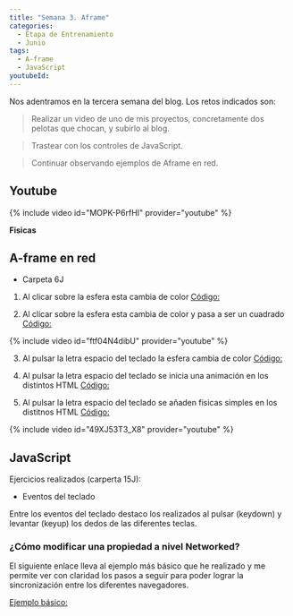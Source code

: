 ```yaml
---
title: "Semana 3. Aframe"
categories:
  - Etapa de Entrenamiento
  - Junio
tags:
  - A-frame
  - JavaScript
youtubeId: 
---
```



Nos adentramos en la tercera semana del blog. Los retos indicados son:

> Realizar un video de uno de mis proyectos, concretamente dos pelotas que chocan, y subirlo al blog.

> Trastear con los controles de JavaScript.

> Continuar observando ejemplos de Aframe en red. 

## **Youtube**

{% include video id="MOPK-P6rfHI" provider="youtube" %}


**Fisicas**


## **A-frame en red**

* Carpeta 6J

1. Al clicar sobre la esfera esta cambia de color
[Código: ](https://github.com/RoboticsLabURJC/2022-tfg-ana-villanueva/blob/main/otros/6J/naf-tutorial/examples/my-example5.html)

2. Al clicar sobre la esfera esta cambia de color y pasa a ser un cuadrado
[Código: ](https://github.com/RoboticsLabURJC/2022-tfg-ana-villanueva/blob/main/otros/6J/naf-tutorial/examples/my-example4.html)

{% include video id="ftf04N4dibU" provider="youtube" %}

3. Al pulsar la letra espacio del teclado la esfera cambia de color 
[Código: ](https://github.com/RoboticsLabURJC/2022-tfg-ana-villanueva/blob/main/otros/6J/naf-tutorial/examples/my-example6.html)

4. Al pulsar la letra espacio del teclado se inicia una animación en los distintos HTML
[Código: ](https://github.com/RoboticsLabURJC/2022-tfg-ana-villanueva/blob/main/otros/6J/naf-tutorial/examples/my-example7.html)

5. Al pulsar la letra espacio del teclado se añaden fisicas simples en los distitnos HTML
[Código: ](https://github.com/RoboticsLabURJC/2022-tfg-ana-villanueva/blob/main/otros/6J/naf-tutorial/examples/e3.html)

{% include video id="49XJ53T3_X8" provider="youtube" %}


## **JavaScript** 


Ejercicios realizados (carperta 15J):

* Eventos del teclado

Entre los eventos del teclado destaco los realizados al pulsar (keydown) y levantar (keyup) los dedos de las diferentes teclas.


### ¿Cómo modificar una propiedad a nivel Networked?

El siguiente enlace lleva al ejemplo más básico que he realizado y me permite ver con claridad los pasos a seguir para poder lograr la sincronización entre los diferentes navegadores. 

[Ejemplo básico: ](https://github.com/RoboticsLabURJC/2022-tfg-ana-villanueva/blob/main/otros/6J/naf-tutorial/examples/e1.html)


